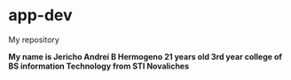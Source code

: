 # app-dev
My repository

**My name is Jericho Andrei B Hermogeno 21 years old 3rd year college of BS information Technology from STI Novaliches**
